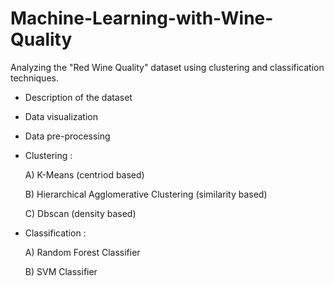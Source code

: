 # Machine-Learning-with-Wine-Quality
 Analyzing the "Red Wine Quality" dataset using clustering and classification techniques.
 
 
 

- Description of the dataset

- Data visualization

- Data pre-processing

- Clustering :

  A) K-Means (centriod based)
 
  B) Hierarchical Agglomerative Clustering (similarity based)
 
  C) Dbscan (density based)
 
 
- Classification :

  A) Random Forest Classifier
 
  B) SVM Classifier
